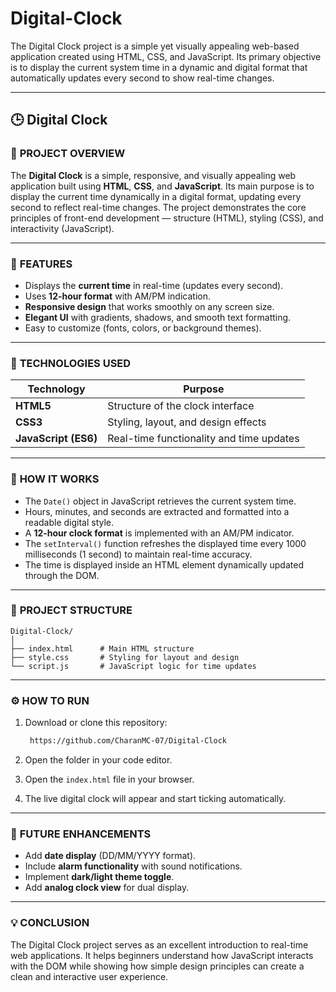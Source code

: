 # Digital-Clock
The Digital Clock project is a simple yet visually appealing web-based application created using HTML, CSS, and JavaScript. Its primary objective is to display the current system time in a dynamic and digital format that automatically updates every second to show real-time changes. 

---

## 🕒 Digital Clock

### 📌 **PROJECT OVERVIEW**

The **Digital Clock** is a simple, responsive, and visually appealing web application built using **HTML**, **CSS**, and **JavaScript**. Its main purpose is to display the current time dynamically in a digital format, updating every second to reflect real-time changes. The project demonstrates the core principles of front-end development — structure (HTML), styling (CSS), and interactivity (JavaScript).

---

### 🚀 **FEATURES**

* Displays the **current time** in real-time (updates every second).
* Uses **12-hour format** with AM/PM indication.
* **Responsive design** that works smoothly on any screen size.
* **Elegant UI** with gradients, shadows, and smooth text formatting.
* Easy to customize (fonts, colors, or background themes).

---

### 🧩 **TECHNOLOGIES USED**

| Technology           | Purpose                                  |
| -------------------- | ---------------------------------------- |
| **HTML5**            | Structure of the clock interface         |
| **CSS3**             | Styling, layout, and design effects      |
| **JavaScript (ES6)** | Real-time functionality and time updates |

---

### 🧠 **HOW IT WORKS**

* The `Date()` object in JavaScript retrieves the current system time.
* Hours, minutes, and seconds are extracted and formatted into a readable digital style.
* A **12-hour clock format** is implemented with an AM/PM indicator.
* The `setInterval()` function refreshes the displayed time every 1000 milliseconds (1 second) to maintain real-time accuracy.
* The time is displayed inside an HTML element dynamically updated through the DOM.

---

### 📂 **PROJECT STRUCTURE**

```
Digital-Clock/
│
├── index.html      # Main HTML structure
├── style.css       # Styling for layout and design
└── script.js       # JavaScript logic for time updates
```

---

### ⚙️ **HOW TO RUN**

1. Download or clone this repository:

   ```bash
    https://github.com/CharanMC-07/Digital-Clock
   ```
2. Open the folder in your code editor.
3. Open the `index.html` file in your browser.
4. The live digital clock will appear and start ticking automatically.

---

### 🌟 **FUTURE ENHANCEMENTS**

* Add **date display** (DD/MM/YYYY format).
* Include **alarm functionality** with sound notifications.
* Implement **dark/light theme toggle**.
* Add **analog clock view** for dual display.

---

### 💡 **CONCLUSION**

The Digital Clock project serves as an excellent introduction to real-time web applications. It helps beginners understand how JavaScript interacts with the DOM while showing how simple design principles can create a clean and interactive user experience.
